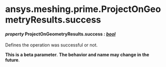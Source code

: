 <a id="ansys-meshing-prime-projectongeometryresults-success"></a>

# ansys.meshing.prime.ProjectOnGeometryResults.success

<a id="ansys.meshing.prime.ProjectOnGeometryResults.success"></a>

#### *property* ProjectOnGeometryResults.success *: [bool](https://docs.python.org/3.11/library/functions.html#bool)*

Defines the operation was successful or not.

**This is a beta parameter**. **The behavior and name may change in the future**.

<!-- !! processed by numpydoc !! -->
